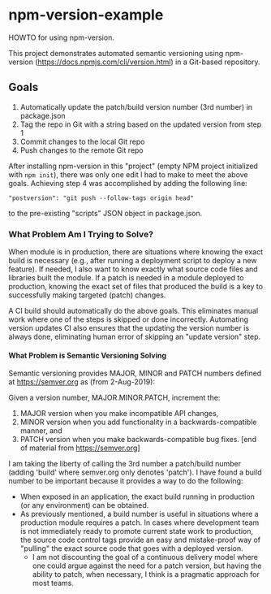 # npm-version-example
HOWTO for using npm-version.

This project demonstrates automated semantic versioning using npm-version (https://docs.npmjs.com/cli/version.html) in a Git-based repository. 

## Goals
1. Automatically update the patch/build version number (3rd number) in package.json
2. Tag the repo in Git with a string based on the updated version from step 1
3. Commit changes to the local Git repo
4. Push changes to the remote Git repo

After installing npm-version in this "project" (empty NPM project initialized with `npm init`), there was only one edit I had to make to meet the above goals. Achieving step 4 was accomplished by adding the following line:

    "postversion": "git push --follow-tags origin head"
to the pre-existing "scripts" JSON object in package.json.

### What Problem Am I Trying to Solve?
When module is in production, there are situations where knowing the exact build is necessary (e.g., after running a deployment script to deploy a new feature). If needed, I also want to know exactly what source code files and libraries built the module. If a patch is needed in a module deployed to production, knowing the exact set of files that produced the build is a key to successfully making targeted (patch) changes. 

A CI build should automatically do the above goals. This eliminates manual work where one of the steps is skipped or done incorrectly. Automating version updates CI also ensures that the updating the version number is always done, eliminating human error of skipping an "update version" step.

#### What Problem is Semantic Versioning Solving
Semantic versioning provides MAJOR, MINOR and PATCH numbers defined at https://semver.org as (from 2-Aug-2019):

Given a version number, MAJOR.MINOR.PATCH, increment the:
1. MAJOR version when you make incompatible API changes,
2. MINOR version when you add functionality in a backwards-compatible manner, and
3. PATCH version when you make backwards-compatible bug fixes.
[end of material from https://semver.org]

I am taking the liberty of calling the 3rd number a patch/build number (adding 'build' where semver.org only denotes 'patch'). I have found a build number to be important because it provides a way to do the following:
* When exposed in an application, the exact build running in production (or any environment) can be obtained.
* As previously mentioned, a build number is useful in situations where a production module requires a patch. In cases where development team is not immediately ready to promote current state work to production, the source code control tags provide an easy and mistake-proof way of "pulling" the exact source code that goes with a deployed version.
    * I am not discounting the goal of a continuous delivery model where one could argue against the need for a patch version, but having the ability to patch, when necessary, I think is a pragmatic approach for most teams.
